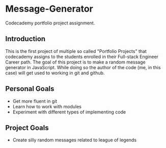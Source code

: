 # Message-Generator
Codecademy portfolio project assignment.

## Introduction
This is the first project of multiple so called "Portfolio Projects" that codecademy assigns to the students enrolled in their Full-stack Engineer Career path. The goal of this project is to make a random message generator in JavaScript. While doing so the author of the code (me, in this case) will get used to working in git and github.

## Personal Goals

- Get more fluent in git
- Learn how to work with modules
- Experiment with different types of implementing code

## Project Goals

- Create silly random messages related to league of legends

